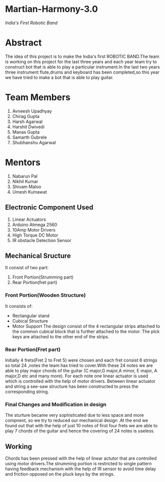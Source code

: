 # Martian-Harmony-3.0
_India's First Robotic Band_
# Abstract
The idea of this project is to make the India's first ROBOTIC BAND.The team is working on this project for the last three years and each year team try to construct bot that is able to play a particular instrument.In the last two years three instrument flute,drums and keyboard has been completed,so this year we have  tried to make a bot that is able to play guitar.

# Team Members
1. Avneesh Upadhyay
2. Chirag Gupta
3. Harsh Agarwal
4. Harshit Dwivedi
5. Manas Gupta
6. Samarth Gubrele
7. Shubhanshu Agarwal

# Mentors
1. Nabarun Pal
2. Nikhil Kumar 
3. Shivam Maloo
4. Umesh Kumawat

## Electronic Component Used
1. Linear Actuators
2. Arduino Atmega 2560
3. 10Amp Motor Drivers
4. High Torque DC Motor 
5. IR obstacle Detection Sensor

## Mechanical Sructure
It consist of two part:
1. Front Portion(Strumming part)
2. Rear Portion(fret part)


### Front Portion(Wooden Structure)
It consists of:
- Rectangular stand
- Cubical Structure
- Motor Support
The design consist of the 4 rectangular strips attached to the common cubical block that is further attached to the motor. The plck keys are attached to the other end of the strips.

### Rear Portion(Fret part)
Initially 4 frets(Fret 2 to Fret 5) were chosen and each fret consist 6 strings so total 24 ,notes the team has tried to cover.With these 24 notes we are able to play major chords of the guitar (C major,G major,A minor, E major, A major,D etc and many more).
For each note one linear actuator is used which is controlled with the help of motor drivers. Between linear actuator and string a see-saw structure has been constructed to press the corresponding string.

###  Final Changes and Modification in design
The sturture became very sophisticated due to less space and more compnent, so we try to reduced our mechanical design .At the end we found out that with the help of just 10 notes of first four frets we are able to play 7  chords of the guitar and hence the covering of 24 notes is useless.

 ## Working
 Chords has been pressed with the help of linear actutor that are controlled using motor drivers.The strumming portion is restricted to single pattern having feedback mechanism with the help of IR sensor to  avoid time delay and friction opposed on the pluck keys by the strings.
 
 
 





 

